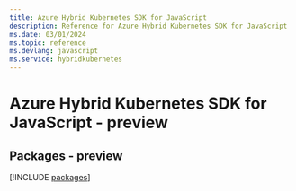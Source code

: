 ```yaml
---
title: Azure Hybrid Kubernetes SDK for JavaScript
description: Reference for Azure Hybrid Kubernetes SDK for JavaScript
ms.date: 03/01/2024
ms.topic: reference
ms.devlang: javascript
ms.service: hybridkubernetes
---
```

# Azure Hybrid Kubernetes SDK for JavaScript - preview
## Packages - preview
[!INCLUDE [packages](hybrid-kubernetes-index.md)]